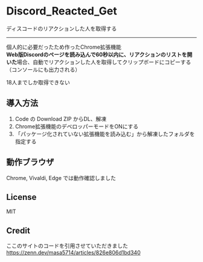# Discord_Reacted_Get

ディスコードのリアクションした人を取得する

---

個人的に必要だったため作ったChrome拡張機能  
**Web版Discordのページを読み込んで60秒以内に、リアクションのリストを開いた**場合、自動でリアクションした人を取得してクリップボードにコピーする（コンソールにも出力される）

18人までしか取得できない

## 導入方法

1. Code の Download ZIP からDL、解凍
2. Chrome拡張機能のデベロッパーモードをONにする
3. 「パッケージ化されていない拡張機能を読み込む」から解凍したフォルダを指定する

## 動作ブラウザ

Chrome, Vivaldi, Edge では動作確認しました

## License

MIT

## Credit

ここのサイトのコードを引用させていただきました  
<https://zenn.dev/masa5714/articles/826e806d1bd340>
